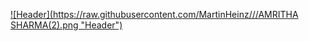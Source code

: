 [![Header](https://raw.githubusercontent.com/MartinHeinz/<OWNER>/<OWNER>/AMRITHA SHARMA(2).png "Header")](https://some-url.dev/)
